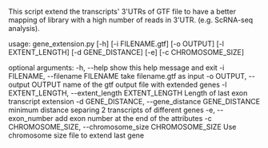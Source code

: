 This script extend the transcripts' 3'UTRs of GTF file to have a better mapping of 
library with a high number of reads in 3'UTR. (e.g. ScRNA-seq analysis).

usage: gene_extension.py [-h] [-i FILENAME.gtf] [-o OUTPUT] [-l EXTENT_LENGTH]
                         [-d GENE_DISTANCE] [-e] [-c CHROMOSOME_SIZE]

optional arguments:
  -h, --help            show this help message and exit
  -i FILENAME, --filename FILENAME
                        take filename.gtf as input
  -o OUTPUT, --output OUTPUT
                        name of the gtf output file with extended genes
  -l EXTENT_LENGTH, --extent_length EXTENT_LENGTH
                        Length of last exon transcript extension
  -d GENE_DISTANCE, --gene_distance GENE_DISTANCE
                        minimum distance separing 2 transcripts of different
                        genes
  -e, --exon_number     add exon number at the end of the attributes
  -c CHROMOSOME_SIZE, --chromosome_size CHROMOSOME_SIZE
                        Use chromosome size file to extend last gene
